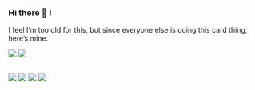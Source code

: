 ### Hi there 👋 !

I feel I’m too old for this, but since everyone else is doing this card thing, here’s mine.


<div>
  <img src="https://github-readme-stats.vercel.app/api?username=al-assad&show_icons=true" align="top"/>
  <img src="https://github-readme-stats.vercel.app/api/top-langs/?username=al-assad&hide=css,html&langs_count=8&layout=compact" align="top"/>
</div>
<br/>

<!--
<div>
  <img src="https://github4life.herokuapp.com/al-assad.gif?z=6" align="middle" />
</div>
-->

<a href="https://twitter.com/Alassad_dev"><img src="https://img.shields.io/badge/Twitter-@Alassad__dev-blue?style=flat&logo=twitter" /></a>
<a href="https://t.me/alassad_dev"><img src="https://img.shields.io/badge/Telegram-@alassad__dev-orange?style=flat&logo=telegram" /></a>
<a href="https://al-assad.github.io"><img src="https://img.shields.io/badge/Notion-Al--assad's_Blog-red?style=flat&logo=notion" /></a>
<a href="https://al-assad.github.io/blog"><img src="https://img.shields.io/badge/Notion-Al--assad's_Note-yellow?style=flat&logo=notion" /></a>
